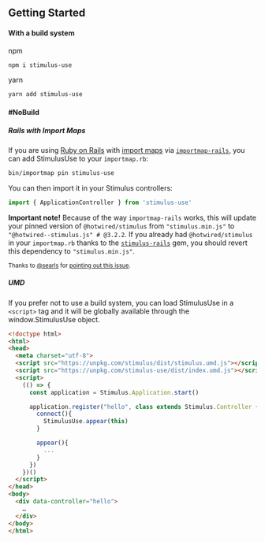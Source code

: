 ## Getting Started

#### With a build system

npm
```bash
npm i stimulus-use
```

yarn
```bash
yarn add stimulus-use
```

#### #NoBuild

##### Rails with Import Maps

If you are using [Ruby on Rails](https://rubyonrails.org/)
with [import maps](https://html.spec.whatwg.org/multipage/webappapis.html#import-maps)
via [`importmap-rails`](https://github.com/rails/importmap-rails),
you can add StimulusUse to your `importmap.rb`:

```sh
bin/importmap pin stimulus-use
```

You can then import it in your Stimulus controllers:

```javascript
import { ApplicationController } from 'stimulus-use'
```

**Important note!** Because of the way `importmap-rails` works,
this will update your pinned version of `@hotwired/stimulus` from
`"stimulus.min.js"` to `"@hotwired--stimulus.js" # @3.2.2`. 
If you already had `@hotwired/stimulus` in your `importmap.rb`
thanks to the [`stimulus-rails`](https://github.com/hotwired/stimulus-rails) gem,
you should revert this dependency to `"stimulus.min.js"`.

<small>Thanks to [@searls](https://github.com/searls) for
[pointing out this issue](https://github.com/stimulus-use/stimulus-use/issues/529).</small>

##### UMD

If you prefer not to use a build system, you can load StimulusUse in a `<script>` tag and it will be globally available through the window.StimulusUse object.

```html
<!doctype html>
<html>
<head>
  <meta charset="utf-8">
  <script src="https://unpkg.com/stimulus/dist/stimulus.umd.js"></script>
  <script src="https://unpkg.com/stimulus-use/dist/index.umd.js"></script>
  <script>
    (() => {
      const application = Stimulus.Application.start()

      application.register("hello", class extends Stimulus.Controller {
        connect(){
          StimulusUse.appear(this)
        }

        appear(){
          ...
        }
      })
    })()
  </script>
</head>
<body>
  <div data-controller="hello">
    …
  </div>
</body>
</html>
```
